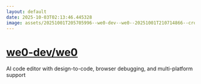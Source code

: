 ```yaml
---
layout: default
date: 2025-10-03T02:13:46.445328
image: assets/20251001T205705996--we0-dev--we0--20251001T210714866--cropped.png
---
```


# [we0-dev/we0](https://github.com/we0-dev/we0)

AI code editor with design-to-code, browser debugging, and multi-platform support
